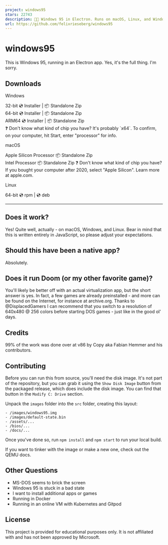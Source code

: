 ```yaml
---
project: windows95
stars: 22743
description: 💩🚀 Windows 95 in Electron. Runs on macOS, Linux, and Windows.
url: https://github.com/felixrieseberg/windows95
---
```


windows95
=========

This is Windows 95, running in an Electron app. Yes, it's the full thing. I'm sorry.

Downloads
---------

  
Windows

32-bit 💿 Installer | 📦 Standalone Zip  
64-bit 💿 Installer | 📦 Standalone Zip  
ARM64 💿 Installer | 📦 Standalone Zip  
❓ Don't know what kind of chip you have? It's probably \`x64\`. To confirm, on your computer, hit Start, enter "processor" for info.

  
macOS

Apple Silicon Processor 📦 Standalone Zip  
Intel Processor 📦 Standalone Zip ❓ Don't know what kind of chip you have? If you bought your computer after 2020, select "Apple Silicon". Learn more at apple.com.

  
Linux

64-bit 💿 rpm | 💿 deb  

* * *

Does it work?
-------------

Yes! Quite well, actually - on macOS, Windows, and Linux. Bear in mind that this is written entirely in JavaScript, so please adjust your expectations.

Should this have been a native app?
-----------------------------------

Absolutely.

Does it run Doom (or my other favorite game)?
---------------------------------------------

You'll likely be better off with an actual virtualization app, but the short answer is yes. In fact, a few games are already preinstalled - and more can be found on the Internet, for instance at archive.org. Thanks to @DisplacedGamers I can recommend that you switch to a resolution of 640x480 @ 256 colors before starting DOS games - just like in the good ol' days.

Credits
-------

99% of the work was done over at v86 by Copy aka Fabian Hemmer and his contributors.

Contributing
------------

Before you can run this from source, you'll need the disk image. It's not part of the repository, but you can grab it using the `Show Disk Image` button from the packaged release, which does include the disk image. You can find that button in the `Modify C: Drive` section.

Unpack the `images` folder into the `src` folder, creating this layout:

```
- /images/windows95.img
- /images/default-state.bin
- /assets/...
- /bios/...
- /docs/...
```

Once you've done so, run `npm install` and `npm start` to run your local build.

If you want to tinker with the image or make a new one, check out the QEMU docs.

Other Questions
---------------

-   MS-DOS seems to brick the screen
-   Windows 95 is stuck in a bad state
-   I want to install additional apps or games
-   Running in Docker
-   Running in an online VM with Kubernetes and Gitpod

License
-------

This project is provided for educational purposes only. It is not affiliated with and has not been approved by Microsoft.
